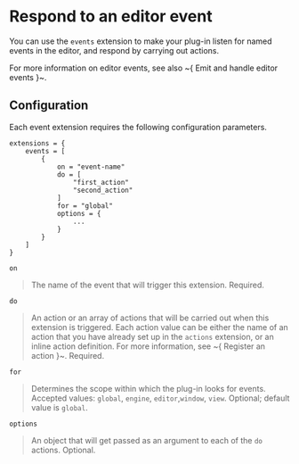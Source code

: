 # Respond to an editor event

You can use the `events` extension to make your plug-in listen for named events in the editor, and respond by carrying out actions.

For more information on editor events, see also ~{ Emit and handle editor events }~.

## Configuration

Each event extension requires the following configuration parameters.

~~~{sjson}
extensions = {
	events = [
		{
			on = "event-name"
			do = [
				"first_action"
				"second_action"
			]
			for = "global"
			options = {
				...
			}
		}
	]
}
~~~

`on`

>	The name of the event that will trigger this extension. Required.

`do`

>	An action or an array of actions that will be carried out when this extension is triggered. Each action value can be either the name of an action that you have already set up in the `actions` extension, or an inline action definition. For more information, see ~{ Register an action }~. Required.

`for`

>	Determines the scope within which the plug-in looks for events. Accepted values: `global`, `engine`, `editor`,`window`, `view`. Optional; default value is `global`.

`options`

>	An object that will get passed as an argument to each of the `do` actions. Optional.
